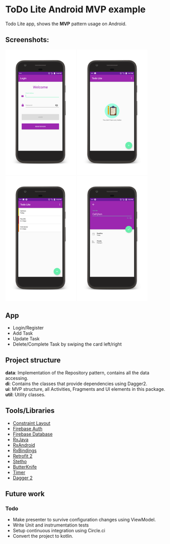 # ToDo Lite Android MVP example


Todo Lite app, shows the **MVP** pattern usage on Android.

## Screenshots:
<p float="left">
<img src="screenshots/1-login.png" width="220"/>
<img src="screenshots/2-home_empty.png" width="220"/>
<img src="screenshots/3-home_tasks.png" width="220"/>
<img src="screenshots/4-add_edit_task.png" width="220"/>

</p>

## App

- Login/Register 
- Add Task
- Update Task
- Delete/Complete Task by swiping the card left/right

## Project structure

**data**: Implementation of the Repository pattern, contains all the data accessing.<br/>
**di**: Contains the classes that provide dependencies using Dagger2.<br />
**ui**: MVP structure, all Activities, Fragments and UI elements in this package.<br />
**util**: Utility classes.<br />

## Tools/Libraries

* [Constraint Layout](https://developer.android.com/training/constraint-layout/index.html)
* [Firebase Auth](https://firebase.google.com/docs/auth/)
* [Firebase Database](https://firebase.google.com/docs/database/)
* [RxJava](https://github.com/ReactiveX/RxJava)
* [RxAndroid](https://github.com/ReactiveX/RxAndroid)
* [RxBindings](https://github.com/JakeWharton/RxBinding)
* [Retrofit 2](https://github.com/square/retrofit)
* [Stetho](https://github.com/facebook/stetho)
* [ButterKnife](https://github.com/JakeWharton/butterknife)
* [Timer](https://github.com/JakeWharton/timber)
* [Dagger 2](https://github.com/google/dagger)

## Future work

### Todo

- Make presenter to survive configuration changes using ViewModel.
- Write Unit and instrumentation tests
- Setup continuous integration using Circle.ci
- Convert the project to kotlin.

